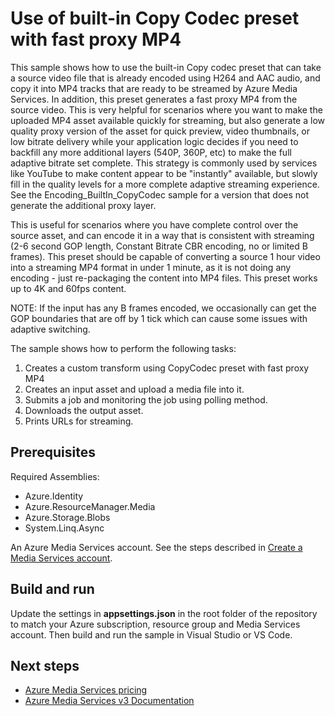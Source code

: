 # Use of built-in Copy Codec preset with fast proxy MP4

This sample shows how to use the built-in Copy codec preset that can take a source video file that is already encoded using H264 and AAC audio, and copy it into MP4 tracks that are ready to be streamed by Azure Media Services.
In addition, this preset generates a fast proxy MP4 from the source video.
This is very helpful for scenarios where you want to make the uploaded MP4 asset available quickly for streaming, but also generate a low quality proxy version of the asset for quick preview, video thumbnails, or low bitrate delivery while your application logic decides if you need to backfill any more additional layers (540P, 360P, etc) to make the full adaptive bitrate set complete.
This strategy is commonly used by services like YouTube to make content appear to be "instantly" available, but slowly fill in the quality levels for a more complete adaptive streaming experience.
See the Encoding_BuiltIn_CopyCodec sample for a version that does not generate the additional proxy layer.

This is useful for scenarios where you have complete control over the source asset, and can encode it in a way that is consistent with streaming (2-6 second GOP length, Constant Bitrate CBR encoding, no or limited B frames).
This preset should be capable of converting a source 1 hour video into a streaming MP4 format in under 1 minute, as it is not doing any encoding - just re-packaging the content into MP4 files.
This preset works up to 4K and 60fps content.

NOTE: If the input has any B frames encoded, we occasionally can get the GOP boundaries that are off by 1 tick which can cause some issues with adaptive switching.

The sample shows how to perform the following tasks:

1. Creates a custom transform using CopyCodec preset with fast proxy MP4
1. Creates an input asset and upload a media file into it.
1. Submits a job and monitoring the job using polling method.
1. Downloads the output asset.
1. Prints URLs for streaming.

## Prerequisites

Required Assemblies:

* Azure.Identity
* Azure.ResourceManager.Media
* Azure.Storage.Blobs
* System.Linq.Async

An Azure Media Services account. See the steps described in [Create a Media Services account](https://learn.microsoft.com/azure/media-services/latest/account-create-how-to).

## Build and run

Update the settings in **appsettings.json** in the root folder of the repository to match your Azure subscription, resource group and Media Services account.
Then build and run the sample in Visual Studio or VS Code.

## Next steps

* [Azure Media Services pricing](https://azure.microsoft.com/pricing/details/media-services/)
* [Azure Media Services v3 Documentation](https://learn.microsoft.com/azure/media-services/latest/)

